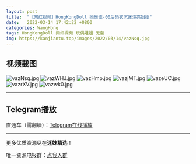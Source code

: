 ```yaml
---
layout: post
title:  "【网红视频】HongKongDoll 她是谁-00后码农沉迷漂亮姐姐"
date:   2022-03-14 17:42:22 +0800
categories: WangHong
tags: HongKongDoll 网红视频 玩偶姐姐 无套
img: https://kanjiantu.top/images/2022/03/14/vazNsq.jpg
---
```



## 视频截图

![vazNsq.jpg](https://kanjiantu.top/images/2022/03/14/vazNsq.jpg)
![vazWHJ.jpg](https://kanjiantu.top/images/2022/03/14/vazWHJ.jpg)
![vazHmp.jpg](https://kanjiantu.top/images/2022/03/14/vazHmp.jpg)
![vazjMT.jpg](https://kanjiantu.top/images/2022/03/14/vazjMT.jpg)
![vazeUC.jpg](https://kanjiantu.top/images/2022/03/14/vazeUC.jpg)
![vazrXV.jpg](https://kanjiantu.top/images/2022/03/14/vazrXV.jpg)
![vazwk0.jpg](https://kanjiantu.top/images/2022/03/14/vazwk0.jpg)

* * *
## Telegram播放

直通车（需翻墙）：[Telegram在线播放](https://t.me/mimeijingxuan/34)

* * *
更多优质资源尽在**迷妹精选**！

唯一资源电报群：[点我入群](https://t.me/mimeijingxuan)


